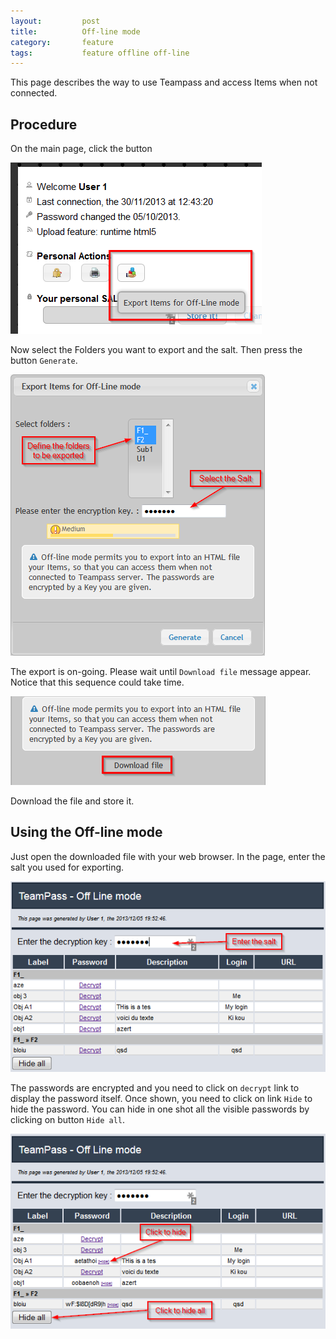 ```yaml
---
layout: 		post
title: 			Off-line mode
category:		feature
tags:			feature offline off-line
---
```


This page describes the way to use Teampass and access Items when not connected.

## Procedure

On the main page, click the button

![Example image](/img/posts/2013-01-12-001.png)

Now select the Folders you want to export and the salt. Then press the button `Generate`.

![Example image](/img/posts/2013-01-12-002.png)

The export is on-going. Please wait until `Download file` message appear. Notice that this sequence could take time.

![Example image](/img/posts/2013-01-12-003.png)

Download the file and store it.

## Using the Off-line mode

Just open the downloaded file with your web browser. In the page, enter the salt you used for exporting.

![Example image](/img/posts/2013-01-12-004.png)

The passwords are encrypted and you need to click on `decrypt` link to display the password itself. Once shown, you need to click on link `Hide` to hide the password. You can hide in one shot all the visible passwords by clicking on button `Hide all`.

![Example image](/img/posts/2013-01-12-005.png)



